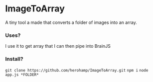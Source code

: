 # ImageToArray
A tiny tool a made that converts a folder of images into an array. 

### Uses?

I use it to get array that I can then pipe into BrainJS

### Install?

`git clone https://github.com/herohamp/ImageToArray.git`
`npm i`
`node app.js *FOLDER*`